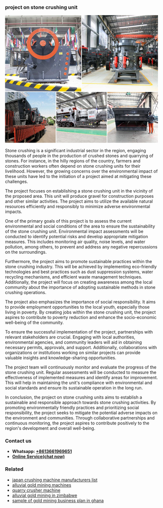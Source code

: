 <h3>project on stone crushing unit</h3><img src='1708498216.jpg' alt=''><p>Stone crushing is a significant industrial sector in the region, engaging thousands of people in the production of crushed stones and quarrying of stones. For instance, in the hilly regions of the country, farmers and construction workers often depend on stone crushing units for their livelihood. However, the growing concerns over the environmental impact of these units have led to the initiation of a project aimed at mitigating these challenges.</p><p>The project focuses on establishing a stone crushing unit in the vicinity of the proposed area. This unit will produce gravel for construction purposes and other similar activities. The project aims to utilize the available natural resources efficiently and responsibly to minimize adverse environmental impacts.</p><p>One of the primary goals of this project is to assess the current environmental and social conditions of the area to ensure the sustainability of the stone crushing unit. Environmental impact assessments will be conducted to identify potential risks and develop appropriate mitigation measures. This includes monitoring air quality, noise levels, and water pollution, among others, to prevent and address any negative repercussions on the surroundings.</p><p>Furthermore, the project aims to promote sustainable practices within the stone crushing industry. This will be achieved by implementing eco-friendly technologies and best practices such as dust suppression systems, water recycling mechanisms, and efficient waste management techniques. Additionally, the project will focus on creating awareness among the local community about the importance of adopting sustainable methods in stone crushing operations.</p><p>The project also emphasizes the importance of social responsibility. It aims to provide employment opportunities to the local youth, especially those living in poverty. By creating jobs within the stone crushing unit, the project aspires to contribute to poverty reduction and enhance the socio-economic well-being of the community.</p><p>To ensure the successful implementation of the project, partnerships with relevant stakeholders are crucial. Engaging with local authorities, environmental agencies, and community leaders will aid in obtaining necessary permits, approvals, and support. Additionally, collaborations with organizations or institutions working on similar projects can provide valuable insights and knowledge-sharing opportunities.</p><p>The project team will continuously monitor and evaluate the progress of the stone crushing unit. Regular assessments will be conducted to measure the effectiveness of implemented measures and identify areas for improvement. This will help in maintaining the unit's compliance with environmental and social standards and ensure its sustainable operation in the long run.</p><p>In conclusion, the project on stone crushing units aims to establish a sustainable and responsible approach towards stone crushing activities. By promoting environmentally friendly practices and prioritizing social responsibility, the project seeks to mitigate the potential adverse impacts on the environment and communities. Through collaborative partnerships and continuous monitoring, the project aspires to contribute positively to the region's development and overall well-being.</p><h3>Contact us</h3><ul><li><strong>Whatsapp:&nbsp;<a href="https://wa.me/8613661969651">+8613661969651</a></strong></li><li><a href="https://swt.shibang-china.com/?git&amp;zhl&amp;project on stone crushing unit"><strong>Online Service(chat now)</strong></a></li></ul><h3>Related</h3><ul><li><a href='japan crushing machine manufacturers list.md'>japan crushing machine manufacturers list</a></li><li><a href='alluvial gold mining machines.md'>alluvial gold mining machines</a></li><li><a href='quarry crusher machine.md'>quarry crusher machine</a></li><li><a href='alluvial gold mining in zimbabwe.md'>alluvial gold mining in zimbabwe</a></li><li><a href='sample of gold mining business plan in ghana.md'>sample of gold mining business plan in ghana</a></li></ul>